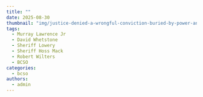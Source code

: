 ```yaml
---
title: ""
date: 2025-08-30
thumbnail: "img/justice-denied-a-wrongful-conviction-buried-by-power-and-politics.png"
tags:
  - Murray Lawrence Jr
  - David Whetstone
  - Sheriff Lowery
  - Sheriff Hoss Mack
  - Robert Wilters
  - BCSO
categories: 
  - bcso
authors: 
  - admin
---
```


